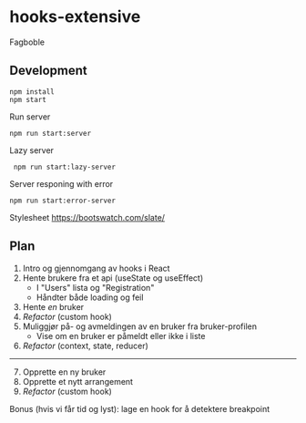 # hooks-extensive

Fagboble

## Development

```
npm install
npm start
```

Run server

```
npm run start:server
```

Lazy server

```
 npm run start:lazy-server
```

Server responing with error

```
npm run start:error-server
```

Stylesheet https://bootswatch.com/slate/

## Plan

1. Intro og gjennomgang av hooks i React
2. Hente brukere fra et api (useState og useEffect)
   - I "Users" lista og "Registration"
   - Håndter både loading og feil
3. Hente _en_ bruker
4. _Refactor_ (custom hook)
5. Muliggjør på- og avmeldingen av en bruker fra bruker-profilen
   - Vise om en bruker er påmeldt eller ikke i liste
6. _Refactor_ (context, state, reducer)

---

7. Opprette en ny bruker
8. Opprette et nytt arrangement
9. _Refactor_ (custom hook)

Bonus (hvis vi får tid og lyst): lage en hook for å detektere breakpoint
